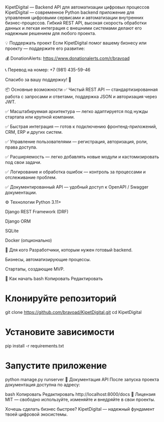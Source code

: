 KipetDigital — Backend API для автоматизации цифровых процессов
KipetDigital — современное Python backend приложение для управления цифровыми сервисами и автоматизации внутренних бизнес-процессов. Гибкий REST API, высокая скорость обработки данных и легкая интеграция с внешними системами делают его надежным решением для любого проекта.

💡 Поддержать проект
Если KipetDigital помог вашему бизнесу или проекту — поддержите его развитие:

💰 DonationAlerts: https://www.donationalerts.com/r/bravoad

📞 Перевод на номер: +7 (981) 435-59-46

Спасибо за вашу поддержку! 🙌

📦 Основные возможности
✅ Чистый REST API — стандартизированная работа с запросами и ответами, поддержка JSON и авторизация через JWT.

✅ Масштабируемая архитектура — легко адаптируется под нужды стартапа или крупной компании.

✅ Быстрая интеграция — готов к подключению фронтенд-приложений, CRM, ERP и других систем.

✅ Управление пользователями — регистрация, авторизация, роли, права доступа.

✅ Расширяемость — легко добавлять новые модули и кастомизировать под свои задачи.

✅ Логирование и обработка ошибок — контроль за процессами и отслеживание проблем.

✅ Документированный API — удобный доступ к OpenAPI / Swagger документации.

⚙️ Технологии
Python 3.11+

Django REST Framework (DRF)

Django ORM

SQLite

Docker (опционально)

🎯 Для кого
Разработчики, которым нужен готовый backend.

Бизнесы, автоматизирующие процессы.

Стартапы, создающие MVP.

🚀 Как начать
bash
Копировать
Редактировать
# Клонируйте репозиторий
git clone https://github.com/bravoad/KipetDigital.git
cd KipetDigital

# Установите зависимости
pip install -r requirements.txt

# Запустите приложение
python manage.py runserver
📑 Документация API
После запуска проекта документация доступна по адресу:

bash
Копировать
Редактировать
http://localhost:8000/docs
📝 Лицензия
MIT — свободно используйте, изменяйте и внедряйте в свои проекты.

Хочешь сделать бизнес быстрее? KipetDigital — надежный фундамент твоей цифровой экосистемы.